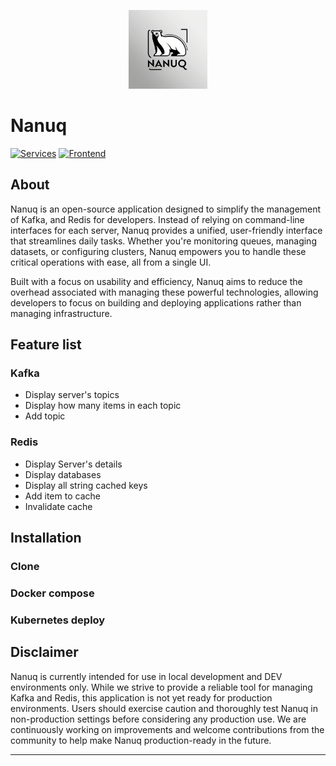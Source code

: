 <p align="center">
    <img src="./images/nanuq-logo.jpg" width="25%"  />
</p>


# Nanuq
[![Services](https://github.com/waelouf/Nanuq/actions/workflows/dotnet.yml/badge.svg)](https://github.com/waelouf/Nanuq/actions/workflows/dotnet.yml)
[![Frontend](https://github.com/waelouf/Nanuq/actions/workflows/vue-app.yml/badge.svg)](https://github.com/waelouf/Nanuq/actions/workflows/vue-app.yml)

## About

Nanuq is an open-source application designed to simplify the management of Kafka, and Redis for developers. Instead of relying on command-line interfaces for each server, Nanuq provides a unified, user-friendly interface that streamlines daily tasks. Whether you're monitoring queues, managing datasets, or configuring clusters, Nanuq empowers you to handle these critical operations with ease, all from a single UI.

Built with a focus on usability and efficiency, Nanuq aims to reduce the overhead associated with managing these powerful technologies, allowing developers to focus on building and deploying applications rather than managing infrastructure.

## Feature list

### Kafka

- Display server's topics
- Display how many items in each topic
- Add topic

### Redis

- Display Server's details
- Display databases
- Display all string cached keys
- Add item to cache
- Invalidate cache

## Installation

### Clone

### Docker compose

### Kubernetes deploy

## Disclaimer

Nanuq is currently intended for use in local development and DEV environments only. While we strive to provide a reliable tool for managing Kafka and Redis, this application is not yet ready for production environments. Users should exercise caution and thoroughly test Nanuq in non-production settings before considering any production use. We are continuously working on improvements and welcome contributions from the community to help make Nanuq production-ready in the future.


---


